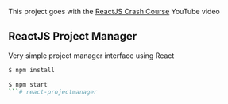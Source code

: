This project goes with the [ReactJS Crash Course](https://www.youtube.com/watch?v=A71aqufiNtQ) YouTube video

## ReactJS Project Manager

Very simple project manager interface using React

```sh
$ npm install
```

```sh
$ npm start
```# react-projectmanager
